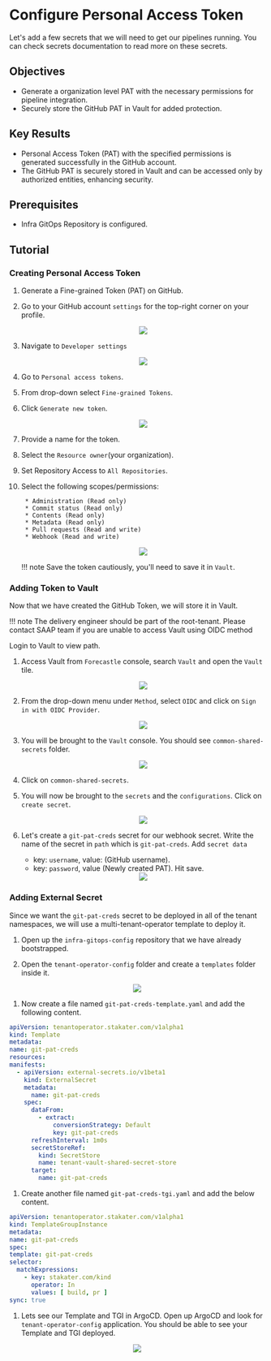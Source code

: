 # Configure Personal Access Token

Let's add a few secrets that we will need to get our pipelines running.
You can check secrets documentation to read more on these secrets.

## Objectives

* Generate a organization level PAT with the necessary permissions for pipeline integration.
* Securely store the GitHub PAT in Vault for added protection.

## Key Results

* Personal Access Token (PAT) with the specified permissions is generated successfully in the GitHub account.
* The GitHub PAT is securely stored in Vault and can be accessed only by authorized entities, enhancing security.

## Prerequisites

* Infra GitOps Repository is configured.

## Tutorial

### Creating Personal Access Token

1. Generate a Fine-grained Token (PAT) on GitHub.

1. Go to your GitHub account `settings` for the top-right corner on your profile.

    <div style="text-align:center"><img src="images/git-account-settings.png" /></div>

1. Navigate to `Developer settings`

      <div style="text-align:center"><img src="images/developer-settings.png" /></div>

1. Go to `Personal access tokens`.

1. From drop-down select `Fine-grained Tokens`.

1. Click `Generate new token`.

    <div style="text-align:center"><img src="images/pat-create.png" /></div>

1. Provide a name for the token.

1. Select the `Resource owner`(your organization).

1. Set Repository Access to `All Repositories`.

1. Select the following scopes/permissions:

        * Administration (Read only)
        * Commit status (Read only)
        * Contents (Read only)
        * Metadata (Read only)
        * Pull requests (Read and write)
        * Webhook (Read and write)

    <div style="text-align:center"><img src="images/repository-permissions.png" /></div>

   !!! note
   Save the token cautiously, you'll need to save it in `Vault`.

### Adding Token to Vault

Now that we have created the GitHub Token, we will store it in Vault.

   !!! note
   The delivery engineer should be part of the root-tenant. Please contact SAAP team if you are unable to access Vault using OIDC method

Login to Vault to view <your-tenant> path.

1. Access Vault from `Forecastle` console, search `Vault` and open the `Vault` tile.

    <div style="text-align:center"><img src="images/forecastle.png" /></div>

1. From the drop-down menu under `Method`, select `OIDC` and click on `Sign in with OIDC Provider`.

    <div style="text-align:center"><img src="images/login-oidc.png" /></div>

1. You will be brought to the `Vault` console. You should see `common-shared-secrets` folder.

    <div style="text-align:center"><img src="images/common-shared-secrets.png" /></div>

1. Click on `common-shared-secrets`.

1. You will now be brought to the `secrets` and the `configurations`. Click on `create secret`.

     <div style="text-align:center"><img src="images/create-secret.png" /></div>

1. Let's create a `git-pat-creds` secret for our webhook secret. Write the name of the secret in `path` which is `git-pat-creds`. Add `secret data`
     * key: `username`, value: (GitHub username).
     * key: `password`, value (Newly created PAT).
   Hit save.

     <div style="text-align:center"><img src="images/git-pat-creds.png" /></div>

### Adding External Secret
  
  Since we want the `git-pat-creds` secret to be deployed in all of the tenant namespaces, we will use a multi-tenant-operator template to deploy it.
  
  1. Open up the `infra-gitops-config` repository that we have already bootstrapped.
  
  1. Open the `tenant-operator-config` folder and create a `templates` folder inside it.
  
  <div style="text-align:center"><img src="images/template.png" /></div>
  
  1. Now create a file named `git-pat-creds-template.yaml` and add the following content.
  
  ```yaml
apiVersion: tenantoperator.stakater.com/v1alpha1
kind: Template
metadata:
  name: git-pat-creds
resources:
  manifests:
    - apiVersion: external-secrets.io/v1beta1
      kind: ExternalSecret
      metadata:
        name: git-pat-creds
      spec:
        dataFrom:
          - extract:
              conversionStrategy: Default
              key: git-pat-creds
        refreshInterval: 1m0s
        secretStoreRef:
          kind: SecretStore
          name: tenant-vault-shared-secret-store
        target:
          name: git-pat-creds
  ```
  
  1. Create another file named `git-pat-creds-tgi.yaml` and add the below content.
  
  ```yaml
apiVersion: tenantoperator.stakater.com/v1alpha1
kind: TemplateGroupInstance
metadata:
  name: git-pat-creds
spec:
  template: git-pat-creds
  selector:
    matchExpressions:
      - key: stakater.com/kind
        operator: In
        values: [ build, pr ]
  sync: true
  ```
  
  1. Lets see our Template and TGI in ArgoCD. Open up ArgoCD and look for `tenant-operator-config` application. You should be able to see your Template and TGI deployed.
  
  <div style="text-align:center"><img src="images/tgi-and-template.png" /></div>
